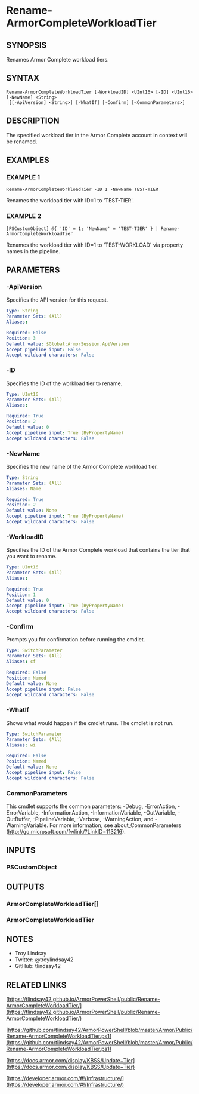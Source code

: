 # Rename-ArmorCompleteWorkloadTier

## SYNOPSIS
Renames Armor Complete workload tiers.

## SYNTAX

```
Rename-ArmorCompleteWorkloadTier [-WorkloadID] <UInt16> [-ID] <UInt16> [-NewName] <String>
 [[-ApiVersion] <String>] [-WhatIf] [-Confirm] [<CommonParameters>]
```

## DESCRIPTION
The specified workload tier in the Armor Complete account in context will be
renamed.

## EXAMPLES

### EXAMPLE 1
```
Rename-ArmorCompleteWorkloadTier -ID 1 -NewName TEST-TIER
```

Renames the workload tier with ID=1 to 'TEST-TIER'.

### EXAMPLE 2
```
[PSCustomObject] @{ 'ID' = 1; 'NewName' = 'TEST-TIER' } | Rename-ArmorCompleteWorkloadTier
```

Renames the workload tier with ID=1 to 'TEST-WORKLOAD' via property names in the
pipeline.

## PARAMETERS

### -ApiVersion
Specifies the API version for this request.

```yaml
Type: String
Parameter Sets: (All)
Aliases:

Required: False
Position: 3
Default value: $Global:ArmorSession.ApiVersion
Accept pipeline input: False
Accept wildcard characters: False
```

### -ID
Specifies the ID of the workload tier to rename.

```yaml
Type: UInt16
Parameter Sets: (All)
Aliases:

Required: True
Position: 2
Default value: 0
Accept pipeline input: True (ByPropertyName)
Accept wildcard characters: False
```

### -NewName
Specifies the new name of the Armor Complete workload tier.

```yaml
Type: String
Parameter Sets: (All)
Aliases: Name

Required: True
Position: 2
Default value: None
Accept pipeline input: True (ByPropertyName)
Accept wildcard characters: False
```

### -WorkloadID
Specifies the ID of the Armor Complete workload that contains the tier that you want to rename.

```yaml
Type: UInt16
Parameter Sets: (All)
Aliases:

Required: True
Position: 1
Default value: 0
Accept pipeline input: True (ByPropertyName)
Accept wildcard characters: False
```

### -Confirm
Prompts you for confirmation before running the cmdlet.

```yaml
Type: SwitchParameter
Parameter Sets: (All)
Aliases: cf

Required: False
Position: Named
Default value: None
Accept pipeline input: False
Accept wildcard characters: False
```

### -WhatIf
Shows what would happen if the cmdlet runs.
The cmdlet is not run.

```yaml
Type: SwitchParameter
Parameter Sets: (All)
Aliases: wi

Required: False
Position: Named
Default value: None
Accept pipeline input: False
Accept wildcard characters: False
```

### CommonParameters
This cmdlet supports the common parameters: -Debug, -ErrorAction, -ErrorVariable, -InformationAction, -InformationVariable, -OutVariable, -OutBuffer, -PipelineVariable, -Verbose, -WarningAction, and -WarningVariable.
For more information, see about_CommonParameters (http://go.microsoft.com/fwlink/?LinkID=113216).

## INPUTS

### PSCustomObject

## OUTPUTS

### ArmorCompleteWorkloadTier[]

### ArmorCompleteWorkloadTier

## NOTES
- Troy Lindsay
- Twitter: @troylindsay42
- GitHub: tlindsay42

## RELATED LINKS

[https://tlindsay42.github.io/ArmorPowerShell/public/Rename-ArmorCompleteWorkloadTier/](https://tlindsay42.github.io/ArmorPowerShell/public/Rename-ArmorCompleteWorkloadTier/)

[https://github.com/tlindsay42/ArmorPowerShell/blob/master/Armor/Public/Rename-ArmorCompleteWorkloadTier.ps1](https://github.com/tlindsay42/ArmorPowerShell/blob/master/Armor/Public/Rename-ArmorCompleteWorkloadTier.ps1)

[https://docs.armor.com/display/KBSS/Update+Tier](https://docs.armor.com/display/KBSS/Update+Tier)

[https://developer.armor.com/#!/Infrastructure/](https://developer.armor.com/#!/Infrastructure/)

